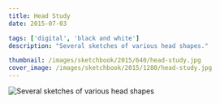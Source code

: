 ```yaml
---
title: Head Study
date: 2015-07-03

tags: ['digital', 'black and white']
description: "Several sketches of various head shapes."

thumbnail: /images/sketchbook/2015/640/head-study.jpg
cover_image: /images/sketchbook/2015/1280/head-study.jpg
---
```


![Several sketches of various head shapes](/images/sketchbook/2015/960/head-study.jpg)
